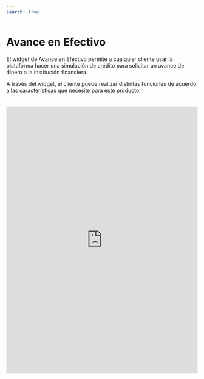```yaml
---
search: true
---
```


# Avance en Efectivo

El widget de Avance en Efectivo permite a cualquier cliente usar la plataforma hacer una simulación de crédito para solicitar un avance de dinero a la institución financiera.

A través del widget, el cliente puede realizar distintas funciones de acuerdo a las características que necesite para este producto.

<iframe src="https://widgets.modyo.com/personas/retail-cash-advance" width="100%" height="700px" frameBorder="0" style="overflow:auto;margin-top:20px;"/>

## Funciones

En primera vista, el cliente podrá seleccionar las características del Avance en Efectivo y su pago para realizar la simulación.

|Funcionalidad|Descripción|
|:------------|:----------|
|Origen|Selecciona la tarjeta de la cual se extraerá el monto en efectiva.|
|Destino|Muestra la cuenta de destino del efectivo que se solicita.|
Monto del Avance|Esa sección permite añadir el monto que se solicita en efectivo|
|Cuotas|El cliente puede seleccionar la cantidad de cuotas en las que se pagará el monto solicitado|


## Simulación

Tras las características seleccionadas, el widget mostrará la simulación del avance y los detalles de los pagos que se realizarán.

|Funcionalidad|Descripción|
|:------------|:----------|
|Costo total del avance|Muestra el monto de deuda que se aplicará en la tarjeta.|
|Valor de la cuota|Muestra el valor de cada cuota que se cobrará según el tiempo solicitado.|
Tasa de interés mensual|Se muestra la tasa de interés mensual del avance solicitado.|
|Tasa de interés anual|Se muestra la tasa de interés anual del avance solicitado.|